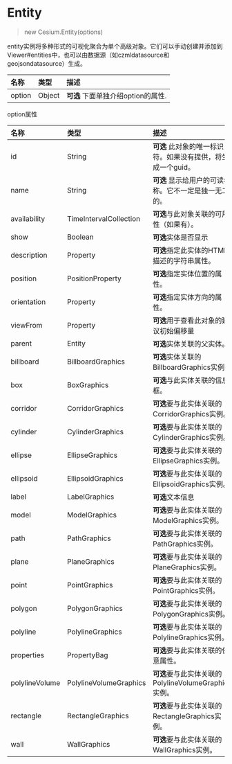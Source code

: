 # Entity 

> new Cesium.Entity(options)

entity实例将多种形式的可视化聚合为单个高级对象。它们可以手动创建并添加到Viewer#entities中，也可以由数据源（如czmldatasource和geojsondatasource）生成。

名称|类型|描述
:-|:-|:-
option | Object | **可选** 下面单独介绍option的属性.


option属性

名称|类型|描述
:-|:-|:-
id | String | **可选** 此对象的唯一标识符。如果没有提供，将生成一个guid。
name|String|**可选** 显示给用户的可读名称。它不一定是独一无二的。
availability|TimeIntervalCollection|**可选**与此对象关联的可用性（如果有）。
show|Boolean|**可选**实体是否显示
description|Property|**可选**指定此实体的HTML描述的字符串属性。
position|PositionProperty|**可选**指定实体位置的属性。
orientation|Property|**可选**指定实体方向的属性。
viewFrom|Property|**可选**用于查看此对象的建议初始偏移量
parent|Entity	|**可选**实体关联的父实体。
billboard|BillboardGraphics|**可选**实体关联的BillboardGraphics实例
box|BoxGraphics|**可选**与此实体关联的信息框。
corridor|CorridorGraphics|**可选**要与此实体关联的CorridorGraphics实例。
cylinder|CylinderGraphics|**可选**要与此实体关联的CylinderGraphics实例。
ellipse|EllipseGraphics|**可选**要与此实体关联的EllipseGraphics实例。
ellipsoid|EllipsoidGraphics|**可选**要与此实体关联的EllipsoidGraphics实例。
label|LabelGraphics|**可选**文本信息
model|ModelGraphics|**可选**要与此实体关联的ModelGraphics实例。
path|PathGraphics|**可选**要与此实体关联的PathGraphics实例。
plane|PlaneGraphics|**可选**要与此实体关联的PlaneGraphics实例。
point|PointGraphics|**可选**要与此实体关联的PointGraphics实例。
polygon|PolygonGraphics|**可选**要与此实体关联的PolygonGraphics实例。
polyline|PolylineGraphics|**可选**要与此实体关联的PolylineGraphics实例。
properties|PropertyBag|**可选**要与此实体关联的任意属性。
polylineVolume|PolylineVolumeGraphics|**可选**要与此实体关联的PolylineVolumeGraphics实例。
rectangle|RectangleGraphics|**可选**要与此实体关联的RectangleGraphics实例。
wall|WallGraphics|**可选**要与此实体关联的WallGraphics实例。
